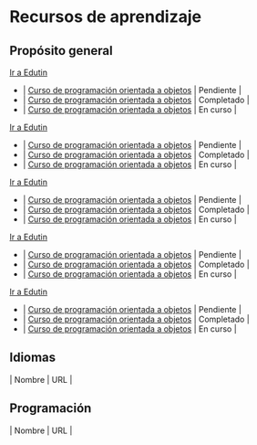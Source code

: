 # Recursos de aprendizaje

## Propósito general
[Ir a Edutin](https://edutin.com/) <br>
- | [Curso de programación orientada a objetos](https://www.coursera.org/) | Pendiente |
- | [Curso de programación orientada a objetos](https://www.coursera.org/) | Completado |
- | [Curso de programación orientada a objetos](https://www.coursera.org/) | En curso |

[Ir a Edutin](https://edutin.com/) <br>
- | [Curso de programación orientada a objetos](https://www.coursera.org/) | Pendiente |
- | [Curso de programación orientada a objetos](https://www.coursera.org/) | Completado |
- | [Curso de programación orientada a objetos](https://www.coursera.org/) | En curso |

[Ir a Edutin](https://edutin.com/) <br>
- | [Curso de programación orientada a objetos](https://www.coursera.org/) | Pendiente |
- | [Curso de programación orientada a objetos](https://www.coursera.org/) | Completado |
- | [Curso de programación orientada a objetos](https://www.coursera.org/) | En curso |

[Ir a Edutin](https://edutin.com/) <br>
- | [Curso de programación orientada a objetos](https://www.coursera.org/) | Pendiente |
- | [Curso de programación orientada a objetos](https://www.coursera.org/) | Completado |
- | [Curso de programación orientada a objetos](https://www.coursera.org/) | En curso |

[Ir a Edutin](https://edutin.com/) <br>
- | [Curso de programación orientada a objetos](https://www.coursera.org/) | Pendiente |
- | [Curso de programación orientada a objetos](https://www.coursera.org/) | Completado |
- | [Curso de programación orientada a objetos](https://www.coursera.org/) | En curso |

## Idiomas
| Nombre | URL |

## Programación
| Nombre | URL |
